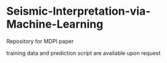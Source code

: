 # Seismic-Interpretation-via-Machine-Learning
Repository for MDPI paper

training data and prediction script are available upon request
